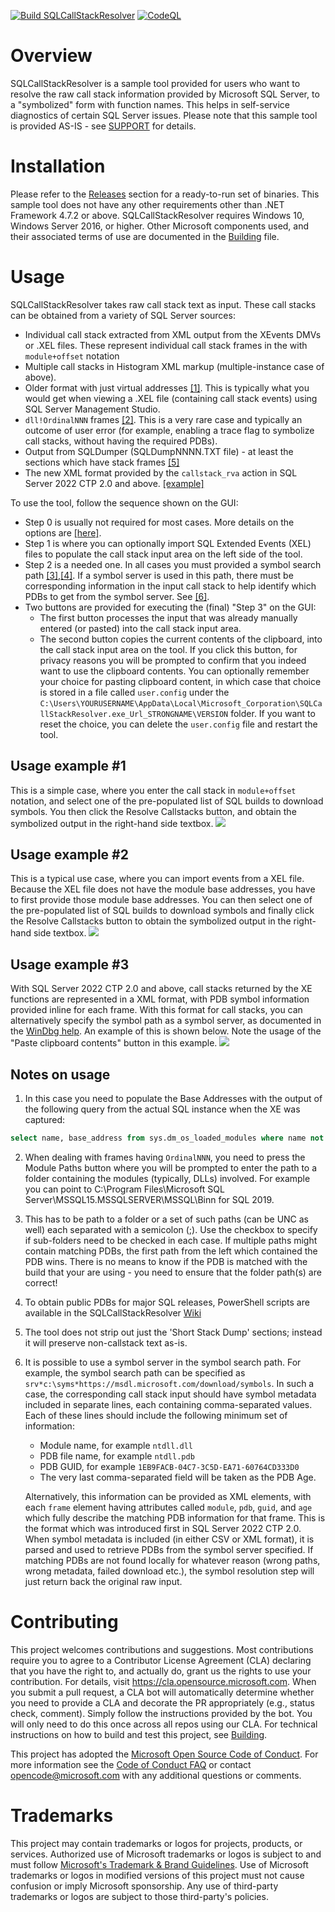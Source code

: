 [![Build SQLCallStackResolver](https://github.com/microsoft/SQLCallStackResolver/actions/workflows/build.yml/badge.svg)](https://github.com/microsoft/SQLCallStackResolver/actions/workflows/build.yml)
[![CodeQL](https://github.com/microsoft/SQLCallStackResolver/actions/workflows/codeql-analyze.yml/badge.svg)](https://github.com/microsoft/SQLCallStackResolver/actions/workflows/codeql-analyze.yml)
# Overview
SQLCallStackResolver is a sample tool provided for users who want to resolve the raw call stack information provided by Microsoft SQL Server, to a "symbolized" form with function names. This helps in self-service diagnostics of certain SQL Server issues. Please note that this sample tool is provided AS-IS - see [SUPPORT](SUPPORT.md) for details.

# Installation
Please refer to the [Releases](../../releases) section for a ready-to-run set of binaries. This sample tool does not have any other requirements other than .NET Framework 4.7.2 or above. SQLCallStackResolver requires Windows 10, Windows Server 2016, or higher. Other Microsoft components used, and their associated terms of use are documented in the [Building](./BUILDING.md) file.

# Usage
SQLCallStackResolver takes raw call stack text as input. These call stacks can be obtained from a variety of SQL Server sources:

* Individual call stack extracted from XML output from the XEvents DMVs or .XEL files. These represent individual call stack frames in the with `module+offset` notation
* Multiple call stacks in Histogram XML markup (multiple-instance case of above).
* Older format with just virtual addresses [[1]](#footnote1). This is typically what you would get when viewing a .XEL file (containing call stack events) using SQL Server Management Studio.
* `dll!OrdinalNNN` frames [[2]](#footnote2). This is a very rare case and typically an outcome of user error (for example, enabling a trace flag to symbolize call stacks, without having the required PDBs).
* Output from SQLDumper (SQLDumpNNNN.TXT file) - at least the sections which have stack frames [[5]](#footnote5)
* The new XML format provided by the `callstack_rva` action in SQL Server 2022 CTP 2.0 and above. [[example]](#usage-example-3)

To use the tool, follow the sequence shown on the GUI:
* Step 0 is usually not required for most cases. More details on the options are [[here]](#footnote1).
* Step 1 is where you can optionally import SQL Extended Events (XEL) files to populate the call stack input area on the left side of the tool.
* Step 2 is a needed one. In all cases you must provided a symbol search path [[3]](#footnote3),[[4]](#footnote4). If a symbol server is used in this path, there must be corresponding information in the input call stack to help identify which PDBs to get from the symbol server. See [[6]](#footnote6).
* Two buttons are provided for executing the (final) "Step 3" on the GUI:
    * The first button processes the input that was already manually entered (or pasted) into the call stack input area.
    * The second button copies the current contents of the clipboard, into the call stack input area on the tool. If you click this button, for privacy reasons you will be prompted to confirm that you indeed want to use the clipboard contents. You can optionally remember your choice for pasting clipboard content, in which case that choice is stored in a file called `user.config` under the `C:\Users\YOURUSERNAME\AppData\Local\Microsoft_Corporation\SQLCallStackResolver.exe_Url_STRONGNAME\VERSION` folder. If you want to reset the choice, you can delete the `user.config` file and restart the tool.

## Usage example #1
This is a simple case, where you enter the call stack in `module+offset` notation, and select one of the pre-populated list of SQL builds to download symbols. You then click the Resolve Callstacks button, and obtain the symbolized output in the right-hand side textbox.
![](images/1_ModOffset_Text.gif)

## Usage example #2
This is a typical use case, where you can import events from a XEL file. Because the XEL file does not have the module base addresses, you have to first provide those module base addresses. You can then select one of the pre-populated list of SQL builds to download symbols and finally click the Resolve Callstacks button to obtain the symbolized output in the right-hand side textbox.
![](images/2_XEL_Address.gif)

## Usage example #3
With SQL Server 2022 CTP 2.0 and above, call stacks returned by the XE functions are represented in a XML format, with PDB symbol information provided inline for each frame. With this format for call stacks, you can alternatively specify the symbol path as a symbol server, as documented in the [WinDbg help](https://docs.microsoft.com/en-us/windows-hardware/drivers/debugger/symbol-path#using-a-symbol-server). An example of this is shown below. Note the usage of the "Paste clipboard contents" button in this example.
![](images/3_SQL2022_format.gif)

## Notes on usage
1. <a name="footnote1"></a>In this case you need to populate the Base Addresses with the output of the following query from the actual SQL instance when the XE was captured:
```sql
select name, base_address from sys.dm_os_loaded_modules where name not like '%.rll'
```
2. <a name="footnote2"></a>When dealing with frames having `OrdinalNNN`, you need to press the Module Paths button where you will be prompted to enter the path to a folder containing the modules (typically, DLLs) involved. For example you can point to C:\Program Files\Microsoft SQL Server\MSSQL15.MSSQLSERVER\MSSQL\Binn for SQL 2019.
3. <a name="footnote3"></a>This has to be path to a folder or a set of such paths (can be UNC as well) each separated with a semicolon (;). Use the checkbox to specify if sub-folders need to be checked in each case. If multiple paths might contain matching PDBs, the first path from the left which contained the PDB wins. There is no means to know if the PDB is matched with the build that your are using - you need to ensure that the folder path(s) are correct!
4. <a name="footnote4"></a>To obtain public PDBs for major SQL releases, PowerShell scripts are available in the SQLCallStackResolver [Wiki](https://github.com/arvindshmicrosoft/SQLCallStackResolver/wiki/Obtaining-symbol-files-(.PDB)-for-SQL-Server-Releases)
5. <a name="footnote5"></a>The tool does not strip out just the 'Short Stack Dump' sections; instead it will preserve non-callstack text as-is.
6. <a name="footnote6"></a>It is possible to use a symbol server in the symbol search path. For example, the symbol search path can be specified as `srv*c:\syms*https://msdl.microsoft.com/download/symbols`. In such a case, the corresponding call stack input should have symbol metadata included in separate lines, each containing comma-separated values. Each of these lines should include the following minimum set of information:
    * Module name, for example `ntdll.dll`
    * PDB file name, for example `ntdll.pdb`
    * PDB GUID, for example `1EB9FACB-04C7-3C5D-EA71-60764CD333D0`
    * The very last comma-separated field will be taken as the PDB Age.

    Alternatively, this information can be provided as XML <frame> elements, with each `frame` element having attributes called `module`, `pdb`, `guid`, and `age` which fully describe the matching PDB information for that frame. This is the format which was introduced first in SQL Server 2022 CTP 2.0. When symbol metadata is included (in either CSV or XML format), it is parsed and used to retrieve PDBs from the symbol server specified. If matching PDBs are not found locally for whatever reason (wrong paths, wrong metadata, failed download etc.), the symbol resolution step will just return back the original raw input.

# Contributing
This project welcomes contributions and suggestions. Most contributions require you to agree to a Contributor License Agreement (CLA) declaring that you have the right to, and actually do, grant us the rights to use your contribution. For details, visit https://cla.opensource.microsoft.com. When you submit a pull request, a CLA bot will automatically determine whether you need to provide a CLA and decorate the PR appropriately (e.g., status check, comment). Simply follow the instructions provided by the bot. You will only need to do this once across all repos using our CLA. For technical instructions on how to build and test this project, see [Building](./BUILDING.md).

This project has adopted the [Microsoft Open Source Code of Conduct](https://opensource.microsoft.com/codeofconduct/). For more information see the [Code of Conduct FAQ](https://opensource.microsoft.com/codeofconduct/faq/) or
contact [opencode@microsoft.com](mailto:opencode@microsoft.com) with any additional questions or comments.

# Trademarks
This project may contain trademarks or logos for projects, products, or services. Authorized use of Microsoft trademarks or logos is subject to and must follow [Microsoft's Trademark & Brand Guidelines](https://www.microsoft.com/en-us/legal/intellectualproperty/trademarks/usage/general). Use of Microsoft trademarks or logos in modified versions of this project must not cause confusion or imply Microsoft sponsorship. Any use of third-party trademarks or logos are subject to those third-party's policies.
